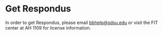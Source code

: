 # Get Respondus

In order to get Respondus, please email bbhelp@sdsu.edu or visit the FIT center at AH 1109 for license information.

